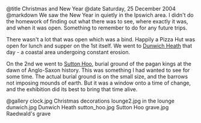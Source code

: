 @title		Christmas and New Year
@date		Saturday, 25 December 2004
@markdown
We saw the New Year in quietly in the Ipswich area. I didn't do the homework of finding out what there was to see, where exactly it was, and when it was open. Something to remember to do for any future trips.

There wasn't a lot that was open which was a bind. Happily a Pizza Hut was open for lunch and supper on the 1st itself. We went to [Dunwich Heath](https://www.nationaltrust.org.uk/dunwich-heath-and-beach) that day - a coastal area undergoing constant erosion.

On the 2nd we went to
[Sutton Hoo](https://www.nationaltrust.org.uk/sutton-hoo), burial ground of the pagan kings at the dawn of Anglo-Saxon history. This was something I had wanted to see for some time. The actual burial ground is on the small size, and the barrows not imposing mounds of earth. But it was a window onto a time of change, and the exhibition did its best to bring that time alive.

@gallery
clock.jpg		Christmas decorations
lounge2.jpg		in the lounge
dunwich.jpg		Dunwich Heath
sutton_hoo.jpg		Sutton Hoo
grave.jpg		Raedwald's grave
